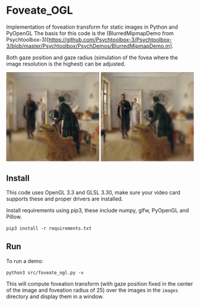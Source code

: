 # Foveate_OGL
Implementation of foveation transform for static images in Python and PyOpenGL
The basis for this code is the (BlurredMipmapDemo from Psychtoolbox-3)[https://github.com/Psychtoolbox-3/Psychtoolbox-3/blob/master/Psychtoolbox/PsychDemos/BlurredMipmapDemo.m].

Both gaze position and gaze radius (simulation of the fovea where the image resolution is the highest) can be adjusted.

<div>
    <img src="examples/Yarbus_scaled_default.jpg" width="250" title="Default settings"/>
    <img src="examples/Yarbus_scaled_custom.jpg" width="250" title="Custom settings"/>
</div>

## Install

This code uses OpenGL 3.3 and GLSL 3.30, make sure your video card supports these and proper drivers are installed.

Install requirements using pip3, these include numpy, glfw, PyOpenGL and Pillow.
```
pip3 install -r requirements.txt
```

## Run

To run a demo:
```
python3 src/foveate_ogl.py -v
```

This will compute foveation transform (with gaze position fixed in the center of the image and foveation radius of 25) over the images in the ```images``` directory and display them in a window.
